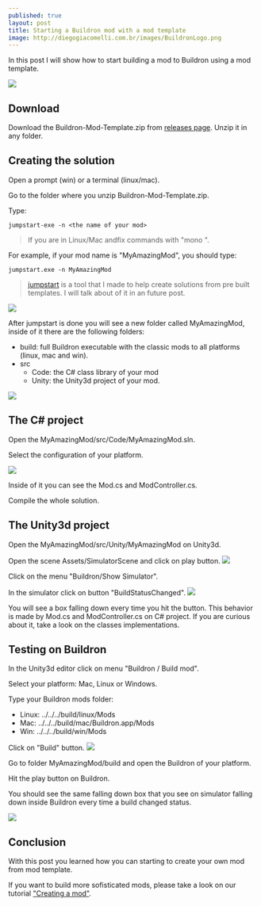 ```yaml
---
published: true
layout: post
title: Starting a Buildron mod with a mod template
image: http://diegogiacomelli.com.br/images/BuildronLogo.png
---
```


In this post I will show how to start building a mod to Buildron using a mod template.

![](../images/BuildronModTemplateSimulation.gif)


## Download
Download the Buildron-Mod-Template.zip from [releases page](https://github.com/skahal/Buildron/releases).
Unzip it in any folder.

## Creating the solution
Open a prompt (win) or a terminal (linux/mac).

Go to the folder where you unzip Buildron-Mod-Template.zip.

Type:


```shell
jumpstart-exe -n <the name of your mod>
```

> If you are in Linux/Mac andfix commands with "mono ".

For example, if your mod name is "MyAmazingMod", you should type:

```shell
jumpstart.exe -n MyAmazingMod
```

> [jumpstart](http://github.com/giacomelli/jumpstart) is a tool that I made to help create solutions from pre built templates. I will talk about of it in an future post.


![](../images/BuildronModTemplateJumpstart.png)

After jumpstart is done you will see a new folder called MyAmazingMod, inside of it there are the following folders:

* build: full Buildron executable with the classic mods to all platforms (linux, mac and win).
* src
	* Code: the C# class library of your mod
	* Unity: the Unity3d project of your mod.

![](../images/BuildronModTemplateFolders.png)
	 	 
## The C# project
Open the MyAmazingMod/src/Code/MyAmazingMod.sln.

Select the configuration of your platform.

![](../images/BuildronModTemplatePlatformConfiguration.png)

Inside of it you can see the Mod.cs and ModController.cs.

Compile the whole solution.

## The Unity3d project
Open the MyAmazingMod/src/Unity/MyAmazingMod on Unity3d.

Open the scene Assets/SimulatorScene and click on play button.
![](../images/BuildronModTemplateSimulatorScene.png)

Click on the menu "Buildron/Show Simulator".

In the simulator click on button "BuildStatusChanged".
![](../images/BuildronModTemplateSimulator.png)

You will see a box falling down every time you hit the button. This behavior is made by Mod.cs and ModController.cs on C# project. If you are curious about it, take a look on the classes implementations.


## Testing on Buildron
In the Unity3d editor click on menu "Buildron / Build mod".

Select your platform: Mac, Linux or Windows.

Type your Buildron mods folder:

* Linux: ../../../build/linux/Mods
* Mac: ../../../build/mac/Buildron.app/Mods
* Win: ../../../build/win/Mods

Click on "Build" button.
![](../images/BuildronModTemplateBuildMod.png)

Go to folder MyAmazingMod/build and open the Buildron of your platform.

Hit the play button on Buildron.

You should see the same falling down box that you see on simulator falling down inside Buildron every time a build changed status.

![](../images/BuildronModTemplateBuildronTest.png) 


## Conclusion
With this post you learned how you can starting to create your own mod from mod template.

If you want to build more sofisticated mods, please take a look on our tutorial ["Creating a mod"](https://github.com/skahal/buildron/wiki/mods-tutorial-creating-a-mod).